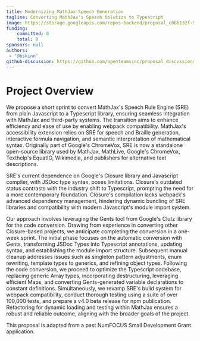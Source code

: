```yaml
---
title: Modernizing MathJax Speech Generation
tagline: Converting MathJax's Speech Solution to Typescript
image: https://storage.googleapis.com/repos-backend/proposal_c8bb132f-9f79-4013-a2b8-5e09f6d9a3d3.png
funding:
    committed: 0
    total: 0
sponsors: null
authors: 
 - '@bskinn'
github-discussion: https://github.com/openteamsinc/proposal_discussions/discussions/62
---
```


# Project Overview

We propose a short sprint to convert MathJax's Speech Rule Engine (SRE) from plain Javascript to a Typescript library, ensuring seamless integration with MathJax and third-party systems. The transition aims to enhance efficiency and ease of use by enabling webpack compatibility. MathJax's accessibility extension relies on SRE for speech and Braille generation, interactive formula navigation, and semantic interpretation of mathematical syntax. Originally part of Google's ChromeVox, SRE is now a standalone open-source library used by MathJax, MathLive, Google's ChromeVox, Texthelp's EquatIO, Wikimedia, and publishers for alternative text descriptions.

SRE's current dependence on Google's Closure library and Javascript compiler, with JSDoc type syntax, poses limitations. Closure's outdated status contrasts with the industry shift to Typescript, prompting the need for a more contemporary foundation. Closure's compilation lacks webpack's advanced dependency management, hindering dynamic bundling of SRE libraries and compatibility with modern Javascript's module import system.

Our approach involves leveraging the Gents tool from Google's Clutz library for the code conversion. Drawing from experience in converting other Closure-based projects, we anticipate completing the conversion in a one-week sprint. The initial phase focuses on the automatic conversion with Gents, transforming JSDoc Types into Typescript annotations, updating syntax, and establishing the module import structure. Subsequent manual cleanup addresses issues such as singleton pattern adjustments, enum rewriting, template types to generics, and refining object types. Following the code conversion, we proceed to optimize the Typescript codebase, replacing generic Array types, incorporating destructuring, leveraging efficient Maps, and converting Gents-generated variable declarations to constant definitions. Simultaneously, we revamp SRE's build system for webpack compatibility, conduct thorough testing using a suite of over 100,000 tests, and prepare a v4.0 beta release for npm publication. Refactoring for dynamic loading and testing within MathJax ensures a robust and reliable outcome, aligning with the broader goals of the project.

This proposal is adapted from a past NumFOCUS Small Development Grant application.